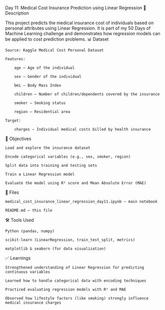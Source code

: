 Day 11: Medical Cost Insurance Prediction using Linear Regression
🧾Description

This project predicts the medical insurance cost of individuals based on personal attributes using Linear Regression.
It is part of my 50 Days of Machine Learning challenge and demonstrates how regression models can be applied to cost prediction problems.
📊 Dataset

    Source: Kaggle Medical Cost Personal Dataset

    Features:

        age — Age of the individual

        sex — Gender of the individual

        bmi — Body Mass Index

        children — Number of children/dependents covered by the insurance

        smoker — Smoking status

        region — Residential area

    Target:

        charges — Individual medical costs billed by health insurance

🎯 Objectives

    Load and explore the insurance dataset

    Encode categorical variables (e.g., sex, smoker, region)

    Split data into training and testing sets

    Train a Linear Regression model

    Evaluate the model using R² score and Mean Absolute Error (MAE)

📂 Files

    medical_cost_insurance_linear_regression_day11.ipynb — main notebook

    README.md — this file

🛠️ Tools Used

    Python (pandas, numpy)

    scikit-learn (LinearRegression, train_test_split, metrics)

    matplotlib & seaborn (for data visualization)

✅ Learnings

    Strengthened understanding of Linear Regression for predicting continuous variables

    Learned how to handle categorical data with encoding techniques

    Practiced evaluating regression models with R² and MAE

    Observed how lifestyle factors (like smoking) strongly influence medical insurance charges